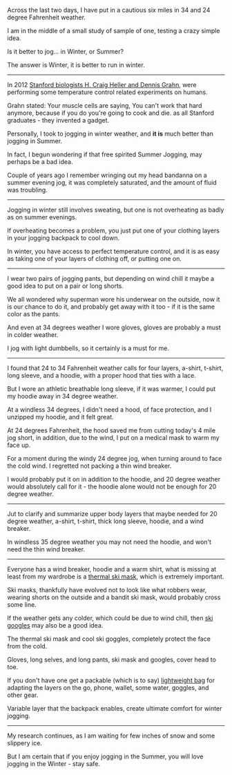 Across the last two days,
I have put in a cautious six miles in 34 and 24 degree Fahrenheit weather.

I am in the middle of a small study of sample of one,
testing a crazy simple idea.

Is it better to jog...
in Winter, or Summer?

The answer is Winter,
it is better to run in winter.

---

In 2012 [Stanford biologists H. Craig Heller and Dennis Grahn][0],
were performing some temperature control related experiments on humans.

Grahn stated: Your muscle cells are saying, You can't work that hard anymore, because if you do you're going to cook and die.
as all Stanford graduates - they invented a gadget.

Personally, I took to jogging in winter weather,
and __it is__ much better than jogging in Summer.

In fact, I begun wondering if that free spirited Summer Jogging,
may perhaps be a bad idea.

Couple of years ago I remember wringing out my head bandanna on a summer evening jog,
it was completely saturated, and the amount of fluid was troubling.

---

Jogging in winter still involves sweating,
but one is not overheating as badly as on summer evenings.

If overheating becomes a problem,
you just put one of your clothing layers in your jogging backpack to cool down.

In winter, you have access to perfect temperature control,
and it is as easy as taking one of your layers of clothing off, or putting one on.

---

I wear two pairs of jogging pants,
but depending on wind chill it maybe a good idea to put on a pair or long shorts.

We all wondered why superman wore his underwear on the outside,
now it is our chance to do it, and probably get away with it too - if it is the same color as the pants.

And even at 34 degrees weather I wore gloves,
gloves are probably a must in colder weather.

I jog with light dumbbells,
so it certainly is a must for me.

---

I found that 24 to 34 Fahrenheit weather calls for four layers,
a-shirt, t-shirt, long sleeve, and a hoodie, with a proper hood that ties with a lace.

But I wore an athletic breathable long sleeve,
if it was warmer, I could put my hoodie away in 34 degree weather.

At a windless 34 degrees, I didn't need a hood, of face protection,
and I unzipped my hoodie, and it felt great.

At 24 degrees Fahrenheit, the hood saved me from cutting today's 4 mile jog short,
in addition, due to the wind, I put on a medical mask to warm my face up.

For a moment during the windy 24 degree jog, when turning around to face the cold wind.
I regretted not packing a thin wind breaker.

I would probably put it on in addition to the hoodie,
and 20 degree weather would absolutely call for it - the hoodie alone would not be enough for 20 degree weather.

---

Jut to clarify and summarize upper body layers that maybe needed for 20 degree weather,
a-shirt, t-shirt, thick long sleeve, hoodie, and a wind breaker.

In windless 35 degree weather you may not need the hoodie,
and won't need the thin wind breaker.



---

Everyone has a wind breaker, hoodie and a warm shirt,
what is missing at least from my wardrobe is a [thermal ski mask][1], which is extremely important.

Ski masks, thankfully have evolved not to look like what robbers wear,
wearing shorts on the outside and a bandit ski mask, would probably cross some line.

If the weather gets any colder, which could be due to wind chill,
then [ski googles][3] may also be a good idea.

The thermal ski mask and cool ski goggles,
completely protect the face from the cold.

Gloves, long selves, and long pants, ski mask and googles,
cover head to toe.

If you don't have one get a packable (which is to say) [lightweight bag][2] for adapting the layers on the go,
phone, wallet, some water, goggles, and other gear.

Variable layer that the backpack enables,
create ultimate comfort for winter jogging.

---

My research continues,
as I am waiting for few inches of snow and some slippery ice.

But I am certain that if you enjoy jogging in the Summer,
you will love jogging in the Winter - stay safe.

[0]: https://news.stanford.edu/2012/08/29/cooling-glove-research-082912/
[1]: https://www.amazon.com/s?k=thermal+ski+mask
[2]: https://www.amazon.com/s?k=small+light+backpack+breathable+packable
[3]: https://www.amazon.com/s?k=ski+eye+goggles

